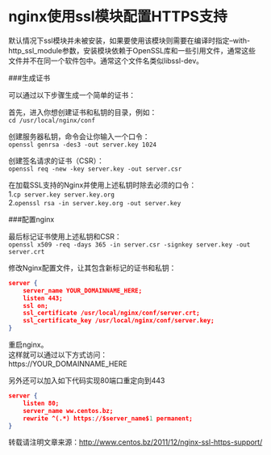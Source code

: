 # nginx使用ssl模块配置HTTPS支持

默认情况下ssl模块并未被安装，如果要使用该模块则需要在编译时指定–with-http_ssl_module参数，安装模块依赖于OpenSSL库和一些引用文件，通常这些文件并不在同一个软件包中。通常这个文件名类似libssl-dev。  
  
###生成证书  
  
可以通过以下步骤生成一个简单的证书：  
  
首先，进入你想创建证书和私钥的目录，例如：    
`cd /usr/local/nginx/conf`  
    
创建服务器私钥，命令会让你输入一个口令：    
`openssl genrsa -des3 -out server.key 1024`    
    
创建签名请求的证书（CSR）：   
`openssl req -new -key server.key -out server.csr`    
     
在加载SSL支持的Nginx并使用上述私钥时除去必须的口令：  
1.`cp server.key server.key.org`    
2.`openssl rsa -in server.key.org -out server.key`    
  
###配置nginx  
  
最后标记证书使用上述私钥和CSR：    
`openssl x509 -req -days 365 -in server.csr -signkey server.key -out server.crt`  
    
修改Nginx配置文件，让其包含新标记的证书和私钥：  
```json
server {
    server_name YOUR_DOMAINNAME_HERE;
    listen 443;
    ssl on;
    ssl_certificate /usr/local/nginx/conf/server.crt;
    ssl_certificate_key /usr/local/nginx/conf/server.key;
}
```
  
重启nginx。  
这样就可以通过以下方式访问：   
https://YOUR_DOMAINNAME_HERE  
  
另外还可以加入如下代码实现80端口重定向到443  
```json
server {
	listen 80;
	server_name ww.centos.bz;
	rewrite ^(.*) https://$server_name$1 permanent;
}
```
  
转载请注明文章来源：http://www.centos.bz/2011/12/nginx-ssl-https-support/
